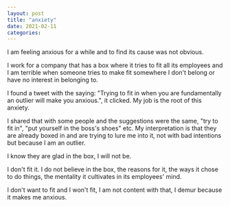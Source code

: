 ```yaml
---
layout: post
title: "anxiety"
date: 2021-02-11
categories:
---
```


I am feeling anxious for a while and to find its cause was not obvious.

I work for a company that has a box where it tries to fit all its employees and I am terrible when someone tries to make fit somewhere I don't belong or have no interest in belonging to.

I found a tweet with the saying: "Trying to fit in when you are fundamentally an outlier will make you anxious.", it clicked. My job is the root of this anxiety.

I shared that with some people and the suggestions were the same, "try to fit in", "put yourself in the boss's shoes" etc. My interpretation is that they are already boxed in and are trying to lure me into it, not with bad intentions but because I am an outlier.

I know they are glad in the box, I will not be.

I don't fit it. I do not believe in the box, the reasons for it, the ways it chose to do things, the mentality it cultivates in its employees' mind.

I don't want to fit and I won't fit, I am not content with that, I demur because it makes me anxious.
